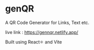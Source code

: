 # genQR
A QR Code Generator for Links, Text etc.

live link : https://gennqr.netlify.app/

Built using React⚛️ and Vite
